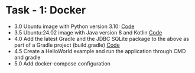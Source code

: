 
# Task - 1: Docker

- 3.0 Ubuntu image with Python version 3.10: [Code](https://github.com/viashchuk/ebiznes/commit/eaa63579586282492c17851f7dec0a50ab276f8c)
- 3.5 Ubuntu:24.02 image with Java version 8 and Kotlin [Code](https://github.com/viashchuk/ebiznes/commit/a1f18ab7ce078cda9ba111280ebe052b39a31627)
- 4.0 Add the latest Gradle and the JDBC SQLite package to the above as part of a Gradle project (build.gradle) [Code](https://github.com/viashchuk/ebiznes/commit/52007ef0e944fa67d79554532bb09f98f5c71937)
- 4.5 Create a HelloWorld example and run the application through CMD and gradle
- 5.0 Add docker-compose configuration